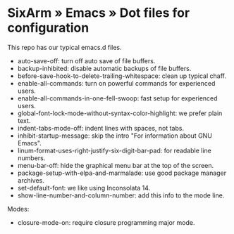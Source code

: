 # SixArm » Emacs » Dot files for configuration

This repo has our typical emacs.d files. 

* auto-save-off: turn off auto save of file buffers.
* backup-inhibited: disable automatic backups of file buffers.  
* before-save-hook-to-delete-trailing-whitespace: clean up typical chaff.
* enable-all-commands: turn on powerful commands for experienced users.
* enable-all-commands-in-one-fell-swoop: fast setup for experienced users.
* global-font-lock-mode-without-syntax-color-highlight: we prefer plain text.
* indent-tabs-mode-off: indent lines with spaces, not tabs.
* inhibit-startup-message: skip the intro "For information about GNU Emacs". 
* linum-format-uses-right-justify-six-digit-bar-pad: for readable line numbers.
* menu-bar-off: hide the graphical menu bar at the top of the screen.
* package-setup-with-elpa-and-marmalade: use good package manager archives.
* set-default-font: we like using Inconsolata 14. 
* show-line-number-and-column-number: add this info to the mode line. 

Modes:

* closure-mode-on: require closure programming major mode.
